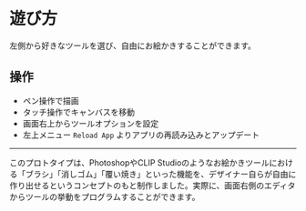 # 遊び方

左側から好きなツールを選び、自由にお絵かきすることができます。

## 操作

- ペン操作で描画
- タッチ操作でキャンバスを移動
- 画面右上からツールオプションを設定
- 左上メニュー `Reload App` よりアプリの再読み込みとアップデート

- - - - -

このプロトタイプは、PhotoshopやCLIP Studioのようなお絵かきツールにおける「ブラシ」「消しゴム」「覆い焼き」といった機能を、デザイナー自らが自由に作り出せるというコンセプトのもと制作しました。実際に、画面右側のエディタからツールの挙動をプログラムすることができます。